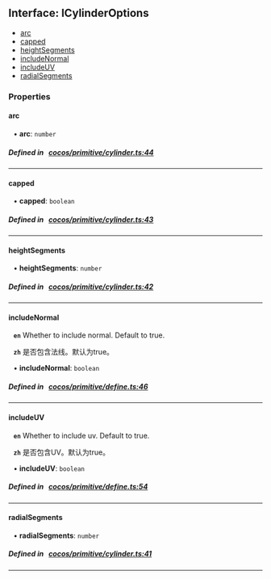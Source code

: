 ## Interface: ICylinderOptions

- [arc](#arc)
- [capped](#capped)
- [heightSegments](#heightSegments)
- [includeNormal](#includeNormal)
- [includeUV](#includeUV)
- [radialSegments](#radialSegments)

### Properties

#### arc

<div style="margin-left: 10px;">


• **arc**: ``number``

</div>

##### Defined in &nbsp;   [cocos/primitive/cylinder.ts:44](https://github.com/cocos-creator/engine/blob/c7bf6b8a9/cocos/primitive/cylinder.ts#L44)&nbsp;
___
#### capped

<div style="margin-left: 10px;">


• **capped**: ``boolean``

</div>

##### Defined in &nbsp;   [cocos/primitive/cylinder.ts:43](https://github.com/cocos-creator/engine/blob/c7bf6b8a9/cocos/primitive/cylinder.ts#L43)&nbsp;
___
#### heightSegments

<div style="margin-left: 10px;">


• **heightSegments**: ``number``

</div>

##### Defined in &nbsp;   [cocos/primitive/cylinder.ts:42](https://github.com/cocos-creator/engine/blob/c7bf6b8a9/cocos/primitive/cylinder.ts#L42)&nbsp;
___
#### includeNormal

<div style="margin-left: 10px;">



**`en`** 
Whether to include normal. Default to true.



**`zh`** 
是否包含法线。默认为true。



• **includeNormal**: ``boolean``

</div>

##### Defined in &nbsp;   [cocos/primitive/define.ts:46](https://github.com/cocos-creator/engine/blob/c7bf6b8a9/cocos/primitive/define.ts#L46)&nbsp;
___
#### includeUV

<div style="margin-left: 10px;">



**`en`** 
Whether to include uv. Default to true.



**`zh`** 
是否包含UV。默认为true。



• **includeUV**: ``boolean``

</div>

##### Defined in &nbsp;   [cocos/primitive/define.ts:54](https://github.com/cocos-creator/engine/blob/c7bf6b8a9/cocos/primitive/define.ts#L54)&nbsp;
___
#### radialSegments

<div style="margin-left: 10px;">


• **radialSegments**: ``number``

</div>

##### Defined in &nbsp;   [cocos/primitive/cylinder.ts:41](https://github.com/cocos-creator/engine/blob/c7bf6b8a9/cocos/primitive/cylinder.ts#L41)&nbsp;
___
